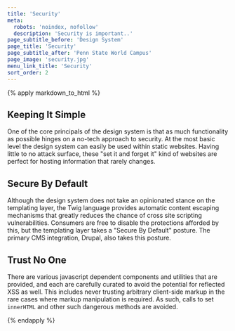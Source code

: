 ```yaml
---
title: 'Security'
meta:
  robots: 'noindex, nofollow'
  description: 'Security is important..'
page_subtitle_before: 'Design System'
page_title: 'Security'
page_subtitle_after: 'Penn State World Campus'
page_image: 'security.jpg'
menu_link_title: 'Security'
sort_order: 2
---
```

{% apply markdown_to_html %}

  ## Keeping It Simple
  One of the core principals of the design system is that as much functionality
  as possible hinges on a no-tech approach to security. At the most basic level
  the design system can easily be used within static websites. Having little to
  no attack surface, these "set it and forget it" kind of websites are perfect
  for hosting information that rarely changes.

  ## Secure By Default
  Although the design system does not take an opinionated stance on the
  templating layer, the Twig language provides automatic content escaping
  mechanisms that greatly reduces the chance of cross site scripting
  vulnerabilities. Consumers are free to disable the protections afforded
  by this, but the templating layer takes a "Secure By Default" posture. The
  primary CMS integration, Drupal, also takes this posture.

  ## Trust No One
  There are various javascript dependent components and utilities that are
  provided, and each are carefully curated to avoid the potential for
  reflected XSS as well. This includes never trusting arbitrary client-side
  markup in the rare cases where markup manipulation is required. As such,
  calls to set `innerHTML` and other such dangerous methods are avoided.

{% endapply %}